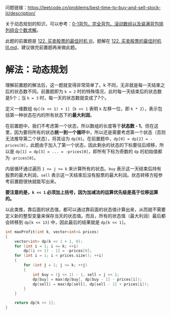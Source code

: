 问题链接：https://leetcode.cn/problems/best-time-to-buy-and-sell-stock-iii/description/

关于动态规划的知识，可以参考：[0-1背包、完全背包、滚动数组以及装满背包排列组合个数求解](https://github.com/SakuraMayAi/Tricks-of-Programming/blob/main/Algorithms%20And%20Data%20Structure/0-1%E8%83%8C%E5%8C%85%E3%80%81%E5%AE%8C%E5%85%A8%E8%83%8C%E5%8C%85%E3%80%81%E6%BB%9A%E5%8A%A8%E6%95%B0%E7%BB%84%E4%BB%A5%E5%8F%8A%E8%A3%85%E6%BB%A1%E8%83%8C%E5%8C%85%E6%8E%92%E5%88%97%E7%BB%84%E5%90%88%E4%B8%AA%E6%95%B0%E6%B1%82%E8%A7%A3.md)。

此题的前置题是 [122. 买卖股票的最佳时机 III](https://leetcode.cn/problems/best-time-to-buy-and-sell-stock-iii/description/)，题解在 [122. 买卖股票的最佳时机 III.md](https://github.com/SakuraMayAi/LintCode/blob/main/Dynamic%20Programming/123.%20%E4%B9%B0%E5%8D%96%E8%82%A1%E7%A5%A8%E7%9A%84%E6%9C%80%E4%BD%B3%E6%97%B6%E6%9C%BA%20III.md)，建议做完前置题再来做此题。

# 解法：动态规划

理解前置题的解法后，这一题就变得非常简单了。k 不同，无非就是每一天结束之后的状态数不同。前置题即为 `k = 2` 时的特殊情况，此时每一天结束后的状态数是5个；当 `k = 3` 时，每一天的状态数就变成了7个。

定义一维数组 `dp[(k << 1) + 1]`（`k << 1` 表明 `k` 左移一位，即 `k * 2`），表示包括第一种状态在内的所有状态下的**最大利润**。

在前置题中，我们不考虑第一个状态，所以数组的长度等于**状态数 - 1**。但在这里，因为要将所有的状态**统一到一个循环**中，所以还是需要考虑第一个状态（否则无法推导第二个状态），将其设为 `dp[0]`。在前置题中，`dp[0] = dp[2] = -prices[0]`，此题由于加入了第一个状态，因此剩余的状态的下标要往后顺移，所以是 `dp[1] = dp[3] = ... = -prices[0]`，即所有下标为奇数的 `dp` 的初始值都为 `-prices[0]`。

内层循环通过遍历 `1 <= j <= k` 来计算所有的状态。`buy` 表示这一天结束后持有股票的最大利润，`sell` 表示这一天结束后没有股票的最大利润。状态转移方程参考前置题很快就能写出来。

**要注意的是，`k << 1` 必须加上括号，因为加减法的运算优先级是高于位移运算的。**

以此类推，靠后面的状态值，都可以通过靠前面的状态值计算出来，从而就不需要定义新的整型变量来保存当天的状态值。而且，所有的状态值（最大利润）最后都会转移到 `dp[k << 13]` 中，因此最后的结果就是 `dp[k << 1]`。

```cpp
int maxProfit(int k, vector<int>& prices)
{
    vector<int> dp(k << 1 + 1, 0);
    for (int i = 1; i <= k; ++i)
        dp[(i << 1) - 1] = -prices[0];
    for (int i = 1; i < prices.size(); ++i)
    {
        for (int j = 1; j <= k; ++j)
        {
            int buy = (j << 1) - 1, sell = j << 1;
            dp[buy] = max(dp[buy], dp[buy - 1] - prices[i]);
            dp[sell] = max(dp[sell], dp[sell - 1] + prices[i]);
        }
    }

    return dp[k << 1];
}
```
